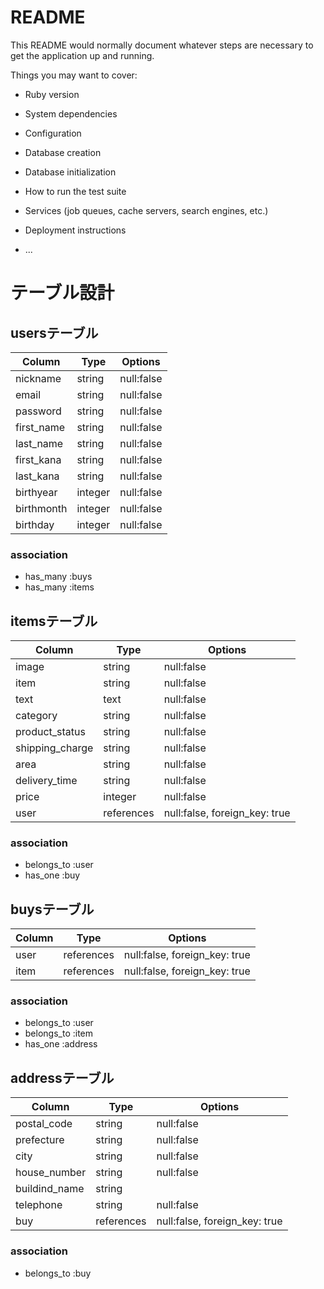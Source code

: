 # README

This README would normally document whatever steps are necessary to get the
application up and running.

Things you may want to cover:

* Ruby version

* System dependencies

* Configuration

* Database creation

* Database initialization

* How to run the test suite

* Services (job queues, cache servers, search engines, etc.)

* Deployment instructions

* ...




# テーブル設計
<!-- マークダウン記法で記述 -->

<!-- ユーザー管理機能のテーブル -->
## usersテーブル

| Column     | Type    | Options    |
| ---------- | ------- | ---------- |
| nickname   | string  | null:false |
| email      | string  | null:false |
| password   | string  | null:false |
| first_name | string  | null:false |
| last_name  | string  | null:false |
| first_kana | string  | null:false |
| last_kana  | string  | null:false |
| birthyear  | integer | null:false |
| birthmonth | integer | null:false |
| birthday   | integer | null:false |


### association

- has_many :buys
- has_many :items

<!-- 商品情報のテーブル -->
## itemsテーブル

| Column          | Type       | Options                       |
| --------------- | ---------- | ----------------------------- |
| image           | string     | null:false                    |
| item            | string     | null:false                    |
| text            | text       | null:false                    |
| category        | string     | null:false                    |
| product_status  | string     | null:false                    |
| shipping_charge | string     | null:false                    |
| area            | string     | null:false                    |
| delivery_time   | string     | null:false                    |
| price           | integer    | null:false                    |
| user            | references | null:false, foreign_key: true |

### association

- belongs_to :user
- has_one :buy

<!-- 購入情報のテーブル -->
## buysテーブル

| Column      | Type       | Options                       |
| ----------- | ---------- | ----------------------------  |
| user        | references | null:false, foreign_key: true |
| item        | references | null:false, foreign_key: true |

### association

- belongs_to :user
- belongs_to :item
- has_one :address

<!-- 配送先住所のテーブル -->
## addressテーブル

| Column        | Type       | Options                       |
| ------------- | ---------- | ----------------------------  |
| postal_code   | string     | null:false                    |
| prefecture    | string     | null:false                    |
| city          | string     | null:false                    |
| house_number  | string     | null:false                    |
| buildind_name | string     |                               |
| telephone     | string     | null:false                    |
| buy           | references | null:false, foreign_key: true |

### association

- belongs_to :buy
